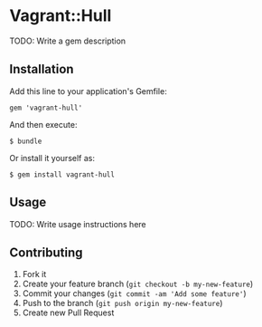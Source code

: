 # Vagrant::Hull

TODO: Write a gem description

## Installation

Add this line to your application's Gemfile:

    gem 'vagrant-hull'

And then execute:

    $ bundle

Or install it yourself as:

    $ gem install vagrant-hull

## Usage

TODO: Write usage instructions here

## Contributing

1. Fork it
2. Create your feature branch (`git checkout -b my-new-feature`)
3. Commit your changes (`git commit -am 'Add some feature'`)
4. Push to the branch (`git push origin my-new-feature`)
5. Create new Pull Request
